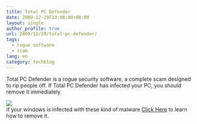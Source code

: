 ```yaml
---
title: Total PC Defender
date: 2009-12-29T13:08:00+00:00
layout: single
author_profile: true
url: 2009/12/29/total-pc-defender/
tags:
  - rogue software
  - scam
lang: en
category: techblog
---
```

Total PC Defender is a rogue security software, a complete scam designed to rip people off. If Total PC Defender has infected your PC, you should remove it immediately.

<div>
</div>

<div>
  <a href="http://3.bp.blogspot.com/_vaUVXcmC3OI/Szn31WeGyZI/AAAAAAAAAgo/ETjA1xDM_zY/s1600-h/TotalPCDefender_GUI.jpg" imageanchor="1"><img border="0" src="http://3.bp.blogspot.com/_vaUVXcmC3OI/Szn31WeGyZI/AAAAAAAAAgo/ETjA1xDM_zY/s640/TotalPCDefender_GUI.jpg" /></a>
</div>

<div>
</div>

<div>
  if your windows is infected with these kind of malware <a href="/knowledge-base/malware-removal/">Click Here</a> to learn how to remove it.
</div>